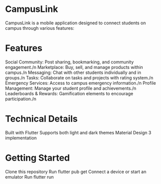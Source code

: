 # CampusLink
CampusLink is a mobile application designed to connect students on campus through various features:

# Features
Social Community: Post sharing, bookmarking, and community engagement./n
Marketplace: Buy, sell, and manage products within campus./n
Messaging: Chat with other students individually and in groups./n
Tasks: Collaborate on tasks and projects with rating system./n
Emergency Services: Access to campus emergency information./n
Profile Management: Manage your student profile and achievements./n
Leaderboards & Rewards: Gamification elements to encourage participation./n

# Technical Details
Built with Flutter
Supports both light and dark themes
Material Design 3 implementation

# Getting Started
Clone this repository
Run flutter pub get
Connect a device or start an emulator
Run flutter run
